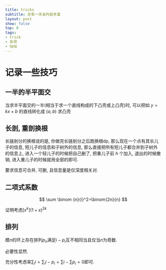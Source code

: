 ```yaml
---
title: tricks
subtitle: 总有一天会内容丰富
layout: post
show: false
top: 0
tags: 
- trick
- 杂项
- 咕咕
---
```


# 记录一些技巧

## 一半的半平面交

当求半平面交的一半(相当于求一个直线构成的下凸壳或上凸壳)时, 可以把如 $y=kx+b$ 的直线转化成 $(a, b)$ 求凸壳

## 长剖, 重剖换根

长链剖分的换根说的是, 你做完长链剖分之后跑换根dp, 那么现在一个点有其长儿子的信息, 短儿子的信息和子树外的信息, 那么直接把所有短儿子都合并到子树外的信息上, 进入一个轻儿子的时候把自己删了, 把重儿子前 $h$ 个加入, 退出的时候撤销, 进入重儿子的时候就用全部的即可.

要求信息可合并, 可删, 且信息量是仅深度相关对.

## 二项式系数

$$
\sum \binom {n}{i}^2=\binom{2n}{n}
$$

证明考虑$[x^k](1+x)^{2k}$

## 排列

模$n$的环上存在排列$p_n$满足$i-p_i$互不相同当且仅当$n$为奇数.

必要性显然.

充分性考虑率$\sum_i i=\sum_i i-p_i=\sum i-\sum p_i=0$即可.
